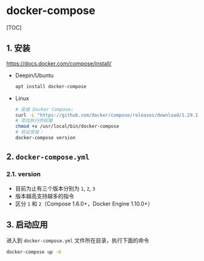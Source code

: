 # docker-compose

[TOC]

## 1. 安装

<https://docs.docker.com/compose/install/>

- Deepin/Ubuntu

  ```sh
  apt install docker-compose
  ```

- Linux
  
  ```sh
  # 安装 Docker Compose:
  curl -L "https://github.com/docker/compose/releases/download/1.29.1/docker-compose-$(uname -s)-$(uname -m)" -o /usr/local/bin/docker-compose
  # 添加执行的权限
  chmod +x /usr/local/bin/docker-compose
  # 验证安装：
  docker-compose version
  ```

## 2. `docker-compose.yml`

### 2.1. version

- 目前为止有三个版本分别为 `1`, `2`, `3`
- 版本越高支持越多的指令
- 区分 `1` 和 `2`（Compose 1.6.0+，Docker Engine 1.10.0+）

## 3. 启动应用

进入到 `docker-compose.yml` 文件所在目录，执行下面的命令

```sh
docker-compose up -d
```
